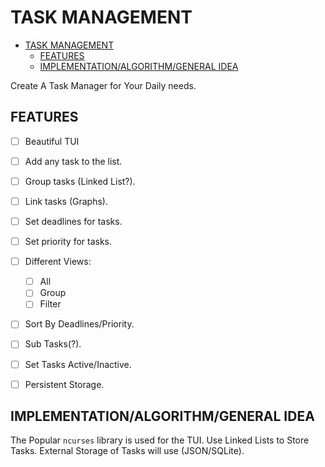 # TASK MANAGEMENT

<!--toc:start-->

- [TASK MANAGEMENT](#task-management)
  - [FEATURES](#features)
  - [IMPLEMENTATION/ALGORITHM/GENERAL IDEA](#implementationalgorithmgeneral-idea)
  <!--toc:end-->

Create A Task Manager for Your Daily needs.

## FEATURES

- [ ] Beautiful TUI
- [ ] Add any task to the list.
- [ ] Group tasks (Linked List?).
- [ ] Link tasks (Graphs).
- [ ] Set deadlines for tasks.
- [ ] Set priority for tasks.
- [ ] Different Views:

  - [ ] All
  - [ ] Group
  - [ ] Filter

- [ ] Sort By Deadlines/Priority.
- [ ] Sub Tasks(?).
- [ ] Set Tasks Active/Inactive.
- [ ] Persistent Storage.

## IMPLEMENTATION/ALGORITHM/GENERAL IDEA

The Popular `ncurses` library is used for the TUI.
Use Linked Lists to Store Tasks. External Storage of Tasks will use (JSON/SQLite).
